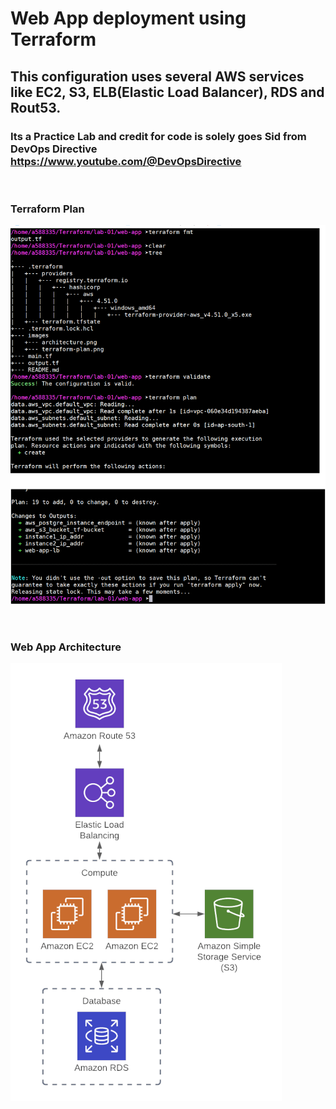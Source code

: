 # Web App deployment using Terraform
## This configuration uses several AWS services like EC2, S3, ELB(Elastic Load Balancer), RDS and Rout53.
### Its a Practice Lab and credit for code is solely goes Sid from DevOps Directive https://www.youtube.com/@DevOpsDirective

<br/>

### Terraform Plan
![Terraform Plan](./images/terraform-plan.png)

<br/>

### Web App Architecture
![Architecture](./images/architecture.png)




